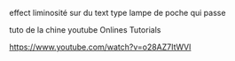 effect liminosité sur du text type lampe de poche qui passe

tuto de la chine youtube Onlines Tutorials


https://www.youtube.com/watch?v=o28AZ7ItWVI

